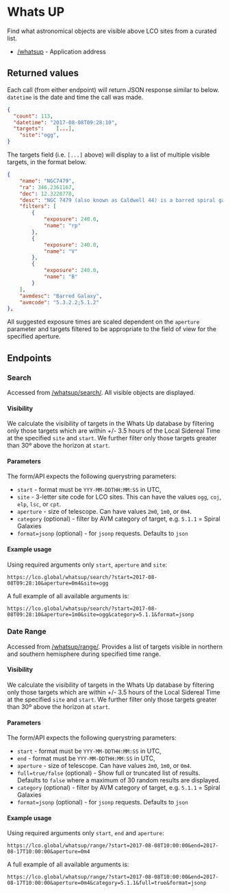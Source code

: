 # Whats UP

Find what astronomical objects are visible above LCO sites from a curated list.

* [/whatsup](http://lco.global/whatsup) - Application address

## Returned values

Each call (from either endpoint) will return JSON response similar to below. `datetime` is the date and time the call was made.
```json
{
  "count": 113,
  "datetime": "2017-08-08T09:28:10",
  "targets":	[...],
	"site":"ogg",
}
```

The targets field (i.e. `[...]` above) will display to a list of multiple visible targets, in the format below.
```json
{
    "name": "NGC7479",
    "ra": 346.2361167,
    "dec": 12.3228778,
    "desc": "NGC 7479 (also known as Caldwell 44) is a barred spiral galaxy about 105 million light-years away in the constellation Pegasus. This is a beautiful barred spiral galaxy, seen almost face on.",
    "filters": [
        {
            "exposure": 240.0,
            "name": "rp"
        },
        {
            "exposure": 240.0,
            "name": "V"
        },
        {
            "exposure": 240.0,
            "name": "B"
        }
    ],
    "avmdesc": "Barred Galaxy",
    "avmcode": "5.3.2.2;5.1.2"
},
```

All suggested exposure times are scaled dependent on the `aperture` parameter and targets filtered to be appropriate to the field of view for the specified aperture.

## Endpoints

### Search

Accessed from [/whatsup/search/](https://lco.global/whatsup/search/). All visible objects are displayed.

#### Visibility
We calculate the visibility of targets in the Whats Up database by filtering only those targets which are within +/- 3.5 hours of the Local Sidereal Time at the specified `site` and `start`. We further filter only those targets greater than 30º above the horizon at `start`.

#### Parameters

The form/API expects the following querystring parameters:
* `start` - format must be `YYY-MM-DDTHH:MM:SS` in UTC,
* `site` - 3-letter site code for LCO sites. This can have the values `ogg`, `coj`, `elp`, `lsc`, or `cpt`.
* `aperture` - size of telescope. Can have values `2m0`, `1m0`, or `0m4`.
* `category` (optional) - filter by AVM category of target, e.g. `5.1.1` = Spiral Galaxies
* `format=jsonp` (optional) - for `jsonp` requests. Defaults to `json`

#### Example usage

Using required arguments only `start`, `aperture` and `site`:
```
https://lco.global/whatsup/search/?start=2017-08-08T09:28:10&aperture=0m4&site=ogg
```

A full example of all available arguments is:

```
https://lco.global/whatsup/search/?start=2017-08-08T09:28:10&aperture=1m0&site=ogg&category=5.1.1&format=jsonp
```

### Date Range

Accessed from [/whatsup/range/](https://lco.global/whatsup/range/). Provides a list of targets visible in northern and southern hemisphere during specified time range.

#### Visibility
We calculate the visibility of targets in the Whats Up database by filtering only those targets which are within +/- 3.5 hours of the Local Sidereal Time at the specified `site` and `start`. We further filter only those targets greater than 30º above the horizon at `start`.

#### Parameters

The form/API expects the following querystring parameters:
* `start` - format must be `YYY-MM-DDTHH:MM:SS` in UTC,
* `end` - format must be `YYY-MM-DDTHH:MM:SS` in UTC,
* `aperture` - size of telescope. Can have values `2m0`, `1m0`, or `0m4`.
* `full=true/false` (optional) - Show full or truncated list of results. Defaults to `false` where a maximum of 30 random results are displayed.
* `category` (optional) - filter by AVM category of target, e.g. `5.1.1` = Spiral Galaxies
* `format=jsonp` (optional) - for `jsonp` requests. Defaults to `json`

#### Example usage

Using required arguments only `start`, `end` and `aperture`:
```
https://lco.global/whatsup/range/?start=2017-08-08T10:00:00&end=2017-08-17T10:00:00&aperture=0m4
```

A full example of all available arguments is:

```
https://lco.global/whatsup/range/?start=2017-08-08T10:00:00&end=2017-08-17T10:00:00&aperture=0m4&category=5.1.1&full=true&format=jsonp
```
